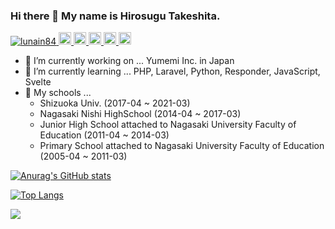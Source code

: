 ### Hi there 👋 My name is Hirosugu Takeshita.

<p align="left"> 
  <a href="https://github.com/lunain84/lunain84/">
    <img src="https://komarev.com/ghpvc/?username=lunain84" alt="lunain84" />
  </a>
  <a href="http://twitter.com/fuwasegu">
    <img height="20" src="https://img.shields.io/twitter/follow/fuwasegu?label=Twitter&logo=twitter&style=flat" />
  </a>
  <a href="http://twitter.com/lunain84">
    <img height="20" src="https://img.shields.io/twitter/follow/lunain84?label=Twitter&logo=twitter&style=flat" />
  </a>
  <a href="https://github.com/lunain84">
    <img height="20" src="https://img.shields.io/github/followers/lunain84?label=follow&logo=github&style=flat" />
  </a>
  <a href="https://www.reddit.com/user/fuwasegu">
    <img height="20" src="https://img.shields.io/reddit/user-karma/combined/fuwasegu?label=Reddit&logo=reddit&style=flat" />
  </a>
  <a href="http://qiita.com/fuwasegu">
    <img height="20" src="https://qiita-badge.apiapi.app/s/fuwasegu/posts.svg" />
  </a>
</p>

- 🔭 I’m currently working on ... Yumemi Inc. in Japan
- 🌱 I’m currently learning ... PHP, Laravel, Python, Responder, JavaScript, Svelte
- 🏫 My schools ...
  - Shizuoka Univ. (2017-04 ~ 2021-03)
  - Nagasaki Nishi HighSchool (2014-04 ~ 2017-03)
  - Junior High School attached to Nagasaki University Faculty of Education (2011-04 ~ 2014-03)
  - Primary School attached to Nagasaki University Faculty of Education (2005-04 ~ 2011-03)


[![Anurag's GitHub stats](https://github-readme-stats.vercel.app/api?username=lunain84&count_private=true&show_icons=true&theme=dracula)](https://github.com/anuraghazra/github-readme-stats)

[![Top Langs](https://github-readme-stats.vercel.app/api/top-langs/?username=lunain84&layout=compact&count_private=true&show_icons=true&theme=dracula)](https://github.com/anuraghazra/github-readme-stats)


<img src="https://grass-graph.moshimo.works/images/lunain84.png">

<!--
**lunain84/lunain84** is a ✨ _special_ ✨ repository because its `README.md` (this file) appears on your GitHub profile.

Here are some ideas to get you started:

- 🔭 I’m currently working on ... Yumemi Inc. in Japan
- 🌱 I’m currently learning ... PHP, Laravel, Python, Responder, JavaScript, Svelte
- 🏫 My schools ...
  - Shizuoka Univ. (2017-04 ~ 2021-03)
  - Nagasaki Nishi HighSchool (2014-04 ~ 2017-03)
  - Junior High School attached to Nagasaki University Faculty of Education (2011-04 ~ 2014-03)
  - Primary School attached to Nagasaki University Faculty of Education (2005-04 ~ 2011-03)
-->
